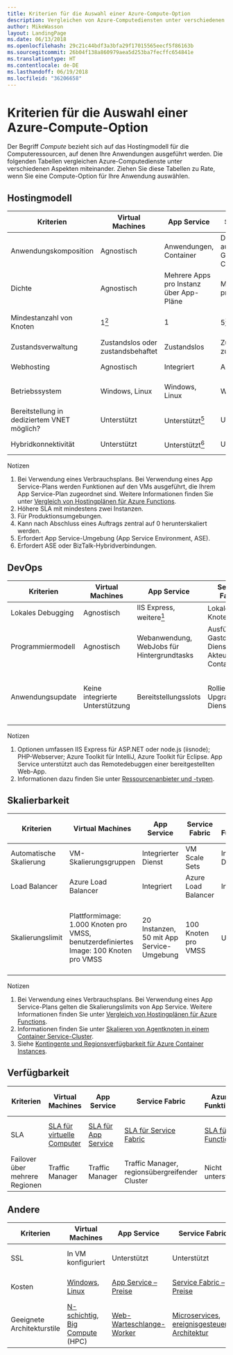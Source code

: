 ```yaml
---
title: Kriterien für die Auswahl einer Azure-Compute-Option
description: Vergleichen von Azure-Computediensten unter verschiedenen Aspekten
author: MikeWasson
layout: LandingPage
ms.date: 06/13/2018
ms.openlocfilehash: 29c21c44bdf3a3bfa29f17015565eecf5f86163b
ms.sourcegitcommit: 26b04f138a860979aea5d253ba7fecffc654841e
ms.translationtype: HT
ms.contentlocale: de-DE
ms.lasthandoff: 06/19/2018
ms.locfileid: "36206658"
---
```

# <a name="criteria-for-choosing-an-azure-compute-service"></a>Kriterien für die Auswahl einer Azure-Compute-Option

Der Begriff *Compute* bezieht sich auf das Hostingmodell für die Computeressourcen, auf denen Ihre Anwendungen ausgeführt werden. Die folgenden Tabellen vergleichen Azure-Computedienste unter verschiedenen Aspekten miteinander. Ziehen Sie diese Tabellen zu Rate, wenn Sie eine Compute-Option für Ihre Anwendung auswählen.

## <a name="hosting-model"></a>Hostingmodell

| Kriterien | Virtual Machines | App Service | Service Fabric | Azure-Funktionen | Azure Container Service | Container Instances | Azure Batch |
|----------|-----------------|-------------|----------------|-----------------|-------------------------|----------------|-------------|
| Anwendungskomposition | Agnostisch | Anwendungen, Container | Dienste, ausführbare Gastdateien, Container | Functions | Container | Container | Geplante Aufträge  |
| Dichte | Agnostisch | Mehrere Apps pro Instanz über App-Pläne | Mehrere Dienste pro VM | Keine dedizierten Instanzen<a href="#note1"><sup>1</sup></a> | Mehrere Container pro VM |Keine dedizierten Instanzen | Mehrere Apps pro VM |
| Mindestanzahl von Knoten | 1<a href="#note2"><sup>2</sup></a>  | 1 | 5<a href="#note3"><sup>3</sup></a> | Keine dedizierten Knoten<a href="#note1"><sup>1</sup></a> | 3 | Keine dedizierten Knoten | 1<a href="#note4"><sup>4</sup></a> |
| Zustandsverwaltung | Zustandslos oder zustandsbehaftet | Zustandslos | Zustandslos oder zustandsbehaftet | Zustandslos | Zustandslos oder zustandsbehaftet | Zustandslos | Zustandslos |
| Webhosting | Agnostisch | Integriert | Agnostisch | Nicht zutreffend | Agnostisch | Agnostisch | Nein  |
| Betriebssystem | Windows, Linux | Windows, Linux  | Windows, Linux | Nicht zutreffend | Windows (Vorschau), Linux | Windows, Linux | Windows, Linux |
| Bereitstellung in dediziertem VNET möglich? | Unterstützt | Unterstützt<a href="#note5"><sup>5</sup></a> | Unterstützt | Nicht unterstützt | Unterstützt | Nicht unterstützt | Unterstützt |
| Hybridkonnektivität | Unterstützt | Unterstützt<a href="#note1"><sup>6</sup></a>  | Unterstützt | Nicht unterstützt | Unterstützt | Nicht unterstützt | Unterstützt |

Notizen

1. <span id="note1">Bei Verwendung eines Verbrauchsplans. Bei Verwendung eines App Service-Plans werden Funktionen auf den VMs ausgeführt, die Ihrem App Service-Plan zugeordnet sind. Weitere Informationen finden Sie unter [Vergleich von Hostingplänen für Azure Functions][function-plans].</span>
2. <span id="note2">Höhere SLA mit mindestens zwei Instanzen.</span>
3. <span id="note3">Für Produktionsumgebungen.</span>
4. <span id="note4">Kann nach Abschluss eines Auftrags zentral auf 0 herunterskaliert werden.</span>
5. <span id="note5">Erfordert App Service-Umgebung (App Service Environment, ASE).</span>
6. <span id="note7">Erfordert ASE oder BizTalk-Hybridverbindungen.</span>

## <a name="devops"></a>DevOps

| Kriterien | Virtual Machines | App Service | Service Fabric | Azure-Funktionen | Azure Container Service | Container Instances | Azure Batch |
|----------|-----------------|-------------|----------------|-----------------|-------------------------|----------------|-------------|
| Lokales Debugging | Agnostisch | IIS Express, weitere<a href="#note1b"><sup>1</sup></a> | Lokaler Knotencluster | Azure Functions-Befehlszeilenschnittstelle | Lokale Containerruntime | Lokale Containerruntime | Nicht unterstützt |
| Programmiermodell | Agnostisch | Webanwendung, WebJobs für Hintergrundtasks | Ausführbare Gastdatei, Dienstmodell, Akteurmodell, Container | Funktionen mit Auslösern | Agnostisch | Agnostisch | Befehlszeilenanwendung |
| Anwendungsupdate | Keine integrierte Unterstützung | Bereitstellungsslots | Rollierendes Upgrade (pro Dienst) | Keine integrierte Unterstützung | Je nach Orchestrator, die meisten unterstützen rollierende Updates | Aktualisieren des Containerimages | Nicht zutreffend |

Notizen

1. <span id="note1b">Optionen umfassen IIS Express für ASP.NET oder node.js (iisnode); PHP-Webserver; Azure Toolkit für IntelliJ, Azure Toolkit für Eclipse. App Service unterstützt auch das Remotedebuggen einer bereitgestellten Web-App.</span>
2. <span id="note2b">Informationen dazu finden Sie unter [Ressourcenanbieter und -typen][resource-manager-supported-services].</span> 


## <a name="scalability"></a>Skalierbarkeit

| Kriterien | Virtual Machines | App Service | Service Fabric | Azure-Funktionen | Azure Container Service | Container Instances | Azure Batch |
|----------|-----------------|-------------|----------------|-----------------|-------------------------|----------------|-------------|
| Automatische Skalierung | VM-Skalierungsgruppen | Integrierter Dienst | VM Scale Sets | Integrierter Dienst | Nicht unterstützt | Nicht unterstützt | N/V |
| Load Balancer | Azure Load Balancer | Integriert | Azure Load Balancer | Integriert | Azure Load Balancer |  Keine integrierte Unterstützung | Azure Load Balancer |
| Skalierungslimit | Plattformimage: 1.000 Knoten pro VMSS, benutzerdefiniertes Image: 100 Knoten pro VMSS | 20 Instanzen, 50 mit App Service-Umgebung | 100 Knoten pro VMSS | Unendlich<a href="#note1c"><sup>1</sup></a> | 100 <a href="#note2c"><sup>2</sup></a> |Standardmäßig 20 Containergruppen pro Abonnement. Wenden Sie sich für eine Erhöhung an den Kundendienst <a href="#note3c"><sup>3</sup></a> | Standardmäßig maximal 20 Kerne; wenden Sie sich für eine Erhöhung an den Kundendienst |

Notizen

1. <span id="note1c">Bei Verwendung eines Verbrauchsplans. Bei Verwendung eines App Service-Plans gelten die Skalierungslimits von App Service. Weitere Informationen finden Sie unter [Vergleich von Hostingplänen für Azure Functions][function-plans].</span>
2. <span id="note2c">Informationen finden Sie unter [Skalieren von Agentknoten in einem Container Service-Cluster][scale-acs]</span>.
3. <span id="note3c">Siehe [Kontingente und Regionsverfügbarkeit für Azure Container Instances](/azure/container-instances/container-instances-quotas).</span>


## <a name="availability"></a>Verfügbarkeit

| Kriterien | Virtual Machines | App Service | Service Fabric | Azure-Funktionen | Azure Container Service | Container Instances | Azure Batch |
|----------|-----------------|-------------|----------------|-----------------|-------------------------|----------------|-------------|
| SLA | [SLA für virtuelle Computer][sla-vm] | [SLA für App Service][sla-app-service] | [SLA für Service Fabric][sla-sf] | [SLA für Functions][sla-functions] | [SLA für Azure Container Service][sla-acs] | [SLA für Container Instances](https://azure.microsoft.com/support/legal/sla/container-instances/) | [SLA für Azure Batch][sla-batch] |
| Failover über mehrere Regionen | Traffic Manager | Traffic Manager | Traffic Manager, regionsübergreifender Cluster | Nicht unterstützt  | Traffic Manager | Nicht unterstützt | Nicht unterstützt |

## <a name="other"></a>Andere

| Kriterien | Virtual Machines | App Service | Service Fabric | Azure-Funktionen | Azure Container Service | Container Instances | Azure Batch |
|----------|-----------------|-------------|----------------|-----------------|-------------------------|----------------|-------------|
| SSL | In VM konfiguriert | Unterstützt | Unterstützt  | Unterstützt | In VM konfiguriert | Bei Sidecar-Container unterstützt | Unterstützt |
| Kosten | [Windows][cost-windows-vm], [Linux][cost-linux-vm] | [App Service – Preise][cost-app-service] | [Service Fabric – Preise][cost-service-fabric] | [Azure Functions – Preise][cost-functions] | [Azure Container Service – Preise][cost-acs] | [Container Instances – Preise](https://azure.microsoft.com/pricing/details/container-instances/) | [Azure Batch – Preise][cost-batch]
| Geeignete Architekturstile | [N-schichtig][n-tier], [Big Compute][big-compute] (HPC) | [Web-Warteschlange-Worker][w-q-w] | [Microservices][microservices], [ereignisgesteuerte Architektur][event-driven] | [Microservices][microservices], [ereignisgesteuerte Architektur][event-driven] | [Microservices][microservices], [ereignisgesteuerte Architektur][event-driven] | [Microservices][microservices], Automatisierung von Aufgaben, Batchaufträge  | [Big Compute][big-compute] (HPC) |

[cost-linux-vm]: https://azure.microsoft.com/pricing/details/virtual-machines/linux/
[cost-windows-vm]: https://azure.microsoft.com/pricing/details/virtual-machines/windows/
[cost-app-service]: https://azure.microsoft.com/pricing/details/app-service/
[cost-service-fabric]: https://azure.microsoft.com/pricing/details/service-fabric/
[cost-functions]: https://azure.microsoft.com/pricing/details/functions/
[cost-acs]: https://azure.microsoft.com/pricing/details/container-service/
[cost-batch]: https://azure.microsoft.com/pricing/details/batch/

[function-plans]: /azure/azure-functions/functions-scale
[sla-acs]: https://azure.microsoft.com/support/legal/sla/container-service/
[sla-app-service]: https://azure.microsoft.com/support/legal/sla/app-service/
[sla-batch]: https://azure.microsoft.com/support/legal/sla/batch/
[sla-functions]: https://azure.microsoft.com/support/legal/sla/functions/
[sla-sf]: https://azure.microsoft.com/support/legal/sla/service-fabric/
[sla-vm]: https://azure.microsoft.com/support/legal/sla/virtual-machines/

[resource-manager-supported-services]: /azure/azure-resource-manager/resource-manager-supported-services
[scale-acs]: /azure/container-service/kubernetes/container-service-scale#scaling-considerations

[n-tier]: ../architecture-styles/n-tier.md
[w-q-w]: ../architecture-styles/web-queue-worker.md
[microservices]: ../architecture-styles/microservices.md
[event-driven]: ../architecture-styles/event-driven.md
[big-date]: ../architecture-styles/big-data.md
[big-compute]: ../architecture-styles/big-compute.md

